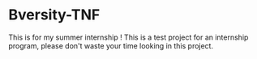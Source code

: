 # Bversity-TNF
This is for my summer internship !
This is a test project for an internship program, please don't waste your time looking in this project.
